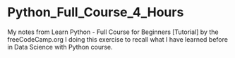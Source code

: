 # Python_Full_Course_4_Hours
My notes from Learn Python - Full Course for Beginners [Tutorial] by the freeCodeCamp.org 
I doing this exercise to recall what I have learned before in Data Science with Python course. 
